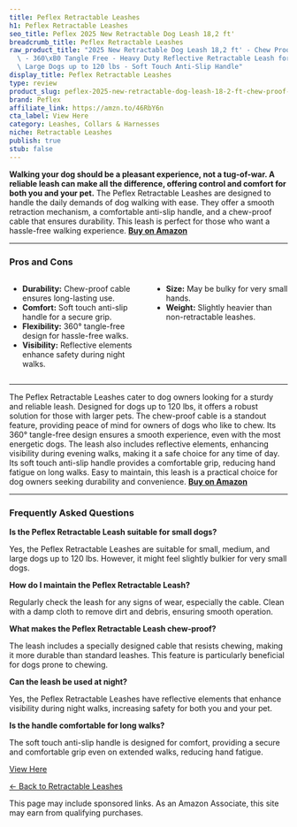 ```yaml
---
title: Peflex Retractable Leashes
h1: Peflex Retractable Leashes
seo_title: Peflex 2025 New Retractable Dog Leash 18,2 ft'
breadcrumb_title: Peflex Retractable Leashes
raw_product_title: "2025 New Retractable Dog Leash 18,2 ft' - Chew Proof Cable Included\
  \ - 360\xB0 Tangle Free - Heavy Duty Reflective Retractable Leash for Small Medium\
  \ Large Dogs up to 120 lbs - Soft Touch Anti-Slip Handle"
display_title: Peflex Retractable Leashes
type: review
product_slug: peflex-2025-new-retractable-dog-leash-18-2-ft-chew-proof-cable-included-2a3b546a
brand: Peflex
affiliate_link: https://amzn.to/46RbY6n
cta_label: View Here
category: Leashes, Collars & Harnesses
niche: Retractable Leashes
publish: true
stub: false
---
```


<div id="intro" class="full-width">
  <p><strong>Walking your dog should be a pleasant experience, not a tug-of-war. A reliable leash can make all the difference, offering control and comfort for both you and your pet.</strong> The Peflex Retractable Leashes are designed to handle the daily demands of dog walking with ease. They offer a smooth retraction mechanism, a comfortable anti-slip handle, and a chew-proof cable that ensures durability. This leash is perfect for those who want a hassle-free walking experience. <a href="https://amzn.to/46RbY6n" rel="nofollow sponsored noopener" target="_blank"><strong>Buy on Amazon</strong></a></p>
</div>

<hr />
<h3 id="pros-cons">Pros and Cons</h3>
<div class="pc-grid" style="display:grid;grid-template-columns:1fr 1fr;gap:16px;">
  <ul>
    <li><strong>Durability:</strong> Chew-proof cable ensures long-lasting use.</li>
    <li><strong>Comfort:</strong> Soft touch anti-slip handle for a secure grip.</li>
    <li><strong>Flexibility:</strong> 360° tangle-free design for hassle-free walks.</li>
    <li><strong>Visibility:</strong> Reflective elements enhance safety during night walks.</li>
  </ul>
  <ul>
    <li><strong>Size:</strong> May be bulky for very small hands.</li>
    <li><strong>Weight:</strong> Slightly heavier than non-retractable leashes.</li>
  </ul>
</div>
<hr />

<div class="full-width">
  <p>The Peflex Retractable Leashes cater to dog owners looking for a sturdy and reliable leash. Designed for dogs up to 120 lbs, it offers a robust solution for those with larger pets. The chew-proof cable is a standout feature, providing peace of mind for owners of dogs who like to chew. Its 360° tangle-free design ensures a smooth experience, even with the most energetic dogs. The leash also includes reflective elements, enhancing visibility during evening walks, making it a safe choice for any time of day. Its soft touch anti-slip handle provides a comfortable grip, reducing hand fatigue on long walks. Easy to maintain, this leash is a practical choice for dog owners seeking durability and convenience. <a href="https://amzn.to/46RbY6n" rel="nofollow sponsored noopener" target="_blank"><strong>Buy on Amazon</strong></a></p>
</div>

<hr />
<h3 id="faqs">Frequently Asked Questions</h3>

<p><strong>Is the Peflex Retractable Leash suitable for small dogs?</strong></p>
<p>Yes, the Peflex Retractable Leashes are suitable for small, medium, and large dogs up to 120 lbs. However, it might feel slightly bulkier for very small dogs.</p>

<p><strong>How do I maintain the Peflex Retractable Leash?</strong></p>
<p>Regularly check the leash for any signs of wear, especially the cable. Clean with a damp cloth to remove dirt and debris, ensuring smooth operation.</p>

<p><strong>What makes the Peflex Retractable Leash chew-proof?</strong></p>
<p>The leash includes a specially designed cable that resists chewing, making it more durable than standard leashes. This feature is particularly beneficial for dogs prone to chewing.</p>

<p><strong>Can the leash be used at night?</strong></p>
<p>Yes, the Peflex Retractable Leashes have reflective elements that enhance visibility during night walks, increasing safety for both you and your pet.</p>

<p><strong>Is the handle comfortable for long walks?</strong></p>
<p>The soft touch anti-slip handle is designed for comfort, providing a secure and comfortable grip even on extended walks, reducing hand fatigue.</p>
<p><a class="btn" href="https://amzn.to/46RbY6n" target="_blank" rel="nofollow sponsored noopener">View Here</a></p>
<p><a href="/roundups/leashes-collars-harnesses/retractable-leashes/">← Back to Retractable Leashes</a></p>
<aside class="disclosure">This page may include sponsored links. As an Amazon Associate, this site may earn from qualifying purchases.</aside>
